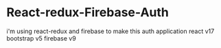 # React-redux-Firebase-Auth
i'm using react-redux and firebase to make this auth application
react v17
bootstrap v5
firebase v9
